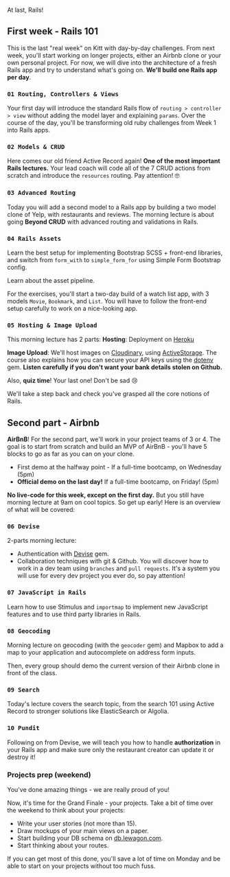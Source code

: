 At last, Rails!

## First week - Rails 101

This is the last "real week" on Kitt with day-by-day challenges. From next week, you'll start working on longer projects, either an Airbnb clone or your own personal project. For now, we will dive into the architecture of a fresh Rails app and try to understand what's going on. **We'll build one Rails app per day**.

### `01 Routing, Controllers & Views`

Your first day will introduce the standard Rails flow of `routing > controller > view` without adding the model layer and explaining `params`. Over the course of the day, you'll be transforming old ruby challenges from Week 1 into Rails apps.

### `02 Models & CRUD`

Here comes our old friend Active Record again! **One of the most important Rails lectures.** Your lead coach will code all of the 7 CRUD actions from scratch and introduce the `resources` routing. Pay attention! 🤓

### `03 Advanced Routing`

Today you will add a second model to a Rails app by building a two model clone of Yelp, with restaurants and reviews. The morning lecture is about going **Beyond CRUD** with advanced routing and validations in Rails.

### `04 Rails Assets`

Learn the best setup for implementing Bootstrap SCSS + front-end libraries, and switch from `form_with` to `simple_form_for` using Simple Form Bootstrap config.

Learn about the asset pipeline.

For the exercises, you'll start a two-day build of a watch list app, with 3 models `Movie`, `Bookmark`, and `List`.
You will have to follow the front-end setup carefully to work on a nice-looking app.

### `05 Hosting & Image Upload`

This  morning lecture has 2 parts:
**Hosting**: Deployment on [Heroku](http://heroku.com/)

**Image Upload**: We'll host images on [Cloudinary](http://cloudinary.com/), using [ActiveStorage](https://guides.rubyonrails.org/v6.0.1/active_storage_overview.html). The course also explains how you can secure your API keys using the [dotenv](https://github.com/bkeepers/dotenv) gem. **Listen carefully if you don't want your bank details stolen on Github.**

Also, **quiz time**! Your last one! Don't be sad 😢

We'll take a step back and check you've grasped all the core notions of Rails.

## Second part - Airbnb

**AirBnB**! For the second part, we'll work in your project teams of 3 or 4. The goal is to start from scratch and build an MVP of AirBnB - you'll have 5 blocks to go as far as you can on your clone.

- First demo at the halfway point - If a full-time bootcamp, on Wednesday (5pm)
- **Official demo on the last day!** If a full-time bootcamp, on Friday! (5pm)

**No live-code for this week, except on the first day.** But you still have morning lecture at 9am on cool topics. So get up early! Here is an overview of what will be covered:

### `06 Devise`

2-parts morning lecture:

- Authentication with [Devise](https://github.com/plataformatec/devise) gem.
- Collaboration techniques with git & Github. You will discover how to work in a dev team using `branches` and `pull requests`. It's a system you will use for every dev project you ever do, so pay attention!

### `07 JavaScript in Rails`

Learn how to use Stimulus and `importmap` to implement new JavaScript features and to use third party libraries in Rails.

### `08 Geocoding`

Morning lecture on geocoding (with the `geocoder` gem) and Mapbox to add a map to your application and autocomplete on address form inputs.

Then, every group should demo the current version of their Airbnb clone in front of the class.

### `09 Search`

Today's lecture covers the search topic, from the search 101 using Active Record to stronger solutions like ElasticSearch or Algolia.

### `10 Pundit`

Following on from Devise, we will teach you how to handle **authorization** in your Rails app and make sure only the restaurant creator can update it or destroy it!

### Projects prep (weekend)

You've done amazing things - we are really proud of you!

Now, it's time for the Grand Finale - your projects. Take a bit of time over the weekend to think about your projects:

- Write your user stories (not more than 15).
- Draw mockups of your main views on a paper.
- Start building your DB schema on [db.lewagon.com](http://db.lewagon.com).
- Start thinking about your routes.

If you can get most of this done, you'll save a lot of time on Monday and be able to start on your projects without too much fuss.
